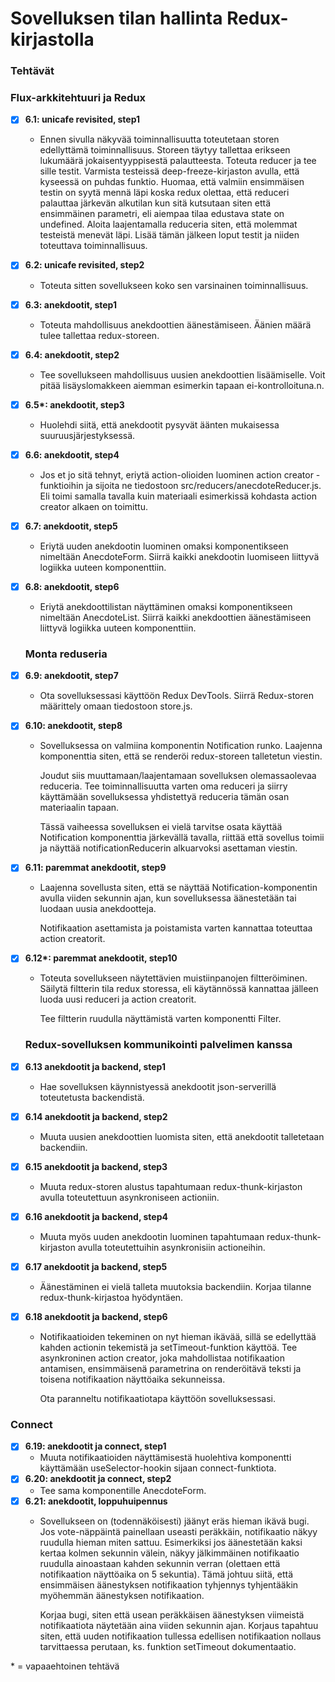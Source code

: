 # Sovelluksen tilan hallinta Redux-kirjastolla

### Tehtävät

### Flux-arkkitehtuuri ja Redux
* [x] **6.1: unicafe revisited, step1**
  * Ennen sivulla näkyvää toiminnallisuutta toteutetaan storen edellyttämä toiminnallisuus. Storeen täytyy tallettaa erikseen lukumäärä jokaisentyyppisestä palautteesta. Toteuta reducer ja tee sille testit. Varmista testeissä deep-freeze-kirjaston avulla, että kyseessä on puhdas funktio. Huomaa, että valmiin ensimmäisen testin on syytä mennä läpi koska redux olettaa, että reduceri palauttaa järkevän alkutilan kun sitä kutsutaan siten että ensimmäinen parametri, eli aiempaa tilaa edustava state on undefined. Aloita laajentamalla reduceria siten, että molemmat testeistä menevät läpi. Lisää tämän jälkeen loput testit ja niiden toteuttava toiminnallisuus.
* [x] **6.2: unicafe revisited, step2**
  * Toteuta sitten sovellukseen koko sen varsinainen toiminnallisuus.
* [x] **6.3: anekdootit, step1**
  * Toteuta mahdollisuus anekdoottien äänestämiseen. Äänien määrä tulee tallettaa redux-storeen.
* [x] **6.4: anekdootit, step2**
  * Tee sovellukseen mahdollisuus uusien anekdoottien lisäämiselle. Voit pitää lisäyslomakkeen aiemman esimerkin tapaan ei-kontrolloituna.n.
* [x] **6.5\*: anekdootit, step3**
  * Huolehdi siitä, että anekdootit pysyvät äänten mukaisessa suuruusjärjestyksessä.
* [x] **6.6: anekdootit, step4**
  * Jos et jo sitä tehnyt, eriytä action-olioiden luominen action creator -funktioihin ja sijoita ne tiedostoon src/reducers/anecdoteReducer.js. Eli toimi samalla tavalla kuin       materiaali esimerkissä kohdasta action creator alkaen on toimittu.
* [x] **6.7: anekdootit, step5**
  * Eriytä uuden anekdootin luominen omaksi komponentikseen nimeltään AnecdoteForm. Siirrä kaikki anekdootin luomiseen liittyvä logiikka uuteen komponenttiin.
* [x] **6.8: anekdootit, step6**
  * Eriytä anekdoottilistan näyttäminen omaksi komponentikseen nimeltään AnecdoteList. Siirrä kaikki anekdoottien äänestämiseen liittyvä logiikka uuteen komponenttiin.

  ### Monta reduseria
* [x] **6.9: anekdootit, step7**
  * Ota sovelluksessasi käyttöön Redux DevTools. Siirrä Redux-storen määrittely omaan tiedostoon store.js.
* [x] **6.10: anekdootit, step8**
  * Sovelluksessa on valmiina komponentin Notification runko. Laajenna komponenttia siten, että se renderöi redux-storeen talletetun viestin. 

    Joudut siis muuttamaan/laajentamaan sovelluksen olemassaolevaa reduceria. Tee toiminnallisuutta varten oma reduceri ja siirry käyttämään sovelluksessa yhdistettyä reduceria     tämän osan materiaalin tapaan.

    Tässä vaiheessa sovelluksen ei vielä tarvitse osata käyttää Notification komponenttia järkevällä tavalla, riittää että sovellus toimii ja näyttää notificationReducerin           alkuarvoksi asettaman viestin.
* [x] **6.11: paremmat anekdootit, step9**
  * Laajenna sovellusta siten, että se näyttää Notification-komponentin avulla viiden sekunnin ajan, kun sovelluksessa äänestetään tai luodaan uusia anekdootteja.

    Notifikaation asettamista ja poistamista varten kannattaa toteuttaa action creatorit. 
* [x] **6.12\*: paremmat anekdootit, step10**
  * Toteuta sovellukseen näytettävien muistiinpanojen filtteröiminen. Säilytä filtterin tila redux storessa, eli käytännössä kannattaa jälleen luoda uusi reduceri ja action         creatorit.

    Tee filtterin ruudulla näyttämistä varten komponentti Filter.

  ### Redux-sovelluksen kommunikointi palvelimen kanssa
* [x] **6.13 anekdootit ja backend, step1**
  * Hae sovelluksen käynnistyessä anekdootit json-serverillä toteutetusta backendistä.
* [x] **6.14 anekdootit ja backend, step2**
  * Muuta uusien anekdoottien luomista siten, että anekdootit talletetaan backendiin.
* [x] **6.15 anekdootit ja backend, step3**
  * Muuta redux-storen alustus tapahtumaan redux-thunk-kirjaston avulla toteutettuun asynkroniseen actioniin.
* [x] **6.16 anekdootit ja backend, step4**
  * Muuta myös uuden anekdootin luominen tapahtumaan redux-thunk-kirjaston avulla toteutettuihin asynkronisiin actioneihin.
* [x] **6.17 anekdootit ja backend, step5**
  * Äänestäminen ei vielä talleta muutoksia backendiin. Korjaa tilanne redux-thunk-kirjastoa hyödyntäen.
* [x] **6.18 anekdootit ja backend, step6**
  * Notifikaatioiden tekeminen on nyt hieman ikävää, sillä se edellyttää kahden actionin tekemistä ja setTimeout-funktion käyttöä. Tee asynkroninen action creator, joka             mahdollistaa notifikaation antamisen, ensimmäisenä parametrina on renderöitävä teksti ja toisena notifikaation näyttöaika sekunneissa.

    Ota paranneltu notifikaatiotapa käyttöön sovelluksessasi.

### Connect
* [x] **6.19: anekdootit ja connect, step1**
  * Muuta notifikaatioiden näyttämisestä huolehtiva komponentti käyttämään useSelector-hookin sijaan connect-funktiota.
* [x] **6.20: anekdootit ja connect, step2**
  * Tee sama komponentille AnecdoteForm.
* [x] **6.21: anekdootit, loppuhuipennus**
  * Sovellukseen on (todennäköisesti) jäänyt eräs hieman ikävä bugi. Jos vote-näppäintä painellaan useasti peräkkäin, notifikaatio näkyy ruudulla hieman miten sattuu.               Esimerkiksi jos äänestetään kaksi kertaa kolmen sekunnin välein, näkyy jälkimmäinen notifikaatio ruudulla ainoastaan kahden sekunnin verran (olettaen että notifikaation         näyttöaika on 5 sekuntia). Tämä johtuu siitä, että ensimmäisen äänestyksen notifikaation tyhjennys tyhjentääkin myöhemmän äänestyksen notifikaation.

    Korjaa bugi, siten että usean peräkkäisen äänestyksen viimeistä notifikaatiota näytetään aina viiden sekunnin ajan. Korjaus tapahtuu siten, että uuden notifikaation tullessa     edellisen notifikaation nollaus tarvittaessa perutaan, ks. funktion setTimeout dokumentaatio.

\* = vapaaehtoinen tehtävä
